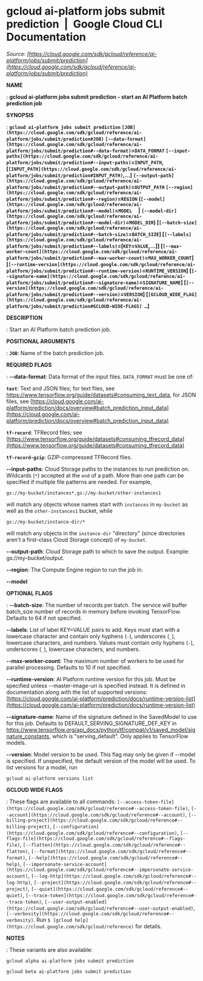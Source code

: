 # gcloud ai-platform jobs submit prediction  |  Google Cloud CLI Documentation

*Source: [https://cloud.google.com/sdk/gcloud/reference/ai-platform/jobs/submit/prediction](https://cloud.google.com/sdk/gcloud/reference/ai-platform/jobs/submit/prediction)*

**NAME**

: **gcloud ai-platform jobs submit prediction - start an AI Platform batch prediction job**

**SYNOPSIS**

: **`gcloud ai-platform jobs submit prediction` `[JOB](https://cloud.google.com/sdk/gcloud/reference/ai-platform/jobs/submit/prediction#JOB)` `[--data-format](https://cloud.google.com/sdk/gcloud/reference/ai-platform/jobs/submit/prediction#--data-format)`=`DATA_FORMAT` `[--input-paths](https://cloud.google.com/sdk/gcloud/reference/ai-platform/jobs/submit/prediction#--input-paths)`=`INPUT_PATH`,[`[INPUT_PATH](https://cloud.google.com/sdk/gcloud/reference/ai-platform/jobs/submit/prediction#INPUT_PATH)`,…] `[--output-path](https://cloud.google.com/sdk/gcloud/reference/ai-platform/jobs/submit/prediction#--output-path)`=`OUTPUT_PATH` `[--region](https://cloud.google.com/sdk/gcloud/reference/ai-platform/jobs/submit/prediction#--region)`=`REGION` (`[--model](https://cloud.google.com/sdk/gcloud/reference/ai-platform/jobs/submit/prediction#--model)`=`MODEL`     | `[--model-dir](https://cloud.google.com/sdk/gcloud/reference/ai-platform/jobs/submit/prediction#--model-dir)`=`MODEL_DIR`) [`[--batch-size](https://cloud.google.com/sdk/gcloud/reference/ai-platform/jobs/submit/prediction#--batch-size)`=`BATCH_SIZE`] [`[--labels](https://cloud.google.com/sdk/gcloud/reference/ai-platform/jobs/submit/prediction#--labels)`=[`KEY`=`VALUE`,…]] [`[--max-worker-count](https://cloud.google.com/sdk/gcloud/reference/ai-platform/jobs/submit/prediction#--max-worker-count)`=`MAX_WORKER_COUNT`] [`[--runtime-version](https://cloud.google.com/sdk/gcloud/reference/ai-platform/jobs/submit/prediction#--runtime-version)`=`RUNTIME_VERSION`] [`[--signature-name](https://cloud.google.com/sdk/gcloud/reference/ai-platform/jobs/submit/prediction#--signature-name)`=`SIGNATURE_NAME`] [`[--version](https://cloud.google.com/sdk/gcloud/reference/ai-platform/jobs/submit/prediction#--version)`=`VERSION`] [`[GCLOUD_WIDE_FLAG](https://cloud.google.com/sdk/gcloud/reference/ai-platform/jobs/submit/prediction#GCLOUD-WIDE-FLAGS) …`]**

**DESCRIPTION**

: Start an AI Platform batch prediction job.

**POSITIONAL ARGUMENTS**

: **`JOB`**:
Name of the batch prediction job.

**REQUIRED FLAGS**

: **--data-format**:
Data format of the input files. `DATA_FORMAT` must be one
of:

**`text`**:
Text and JSON files; for text files, see
https://www.tensorflow.org/guide/datasets#consuming_text_data, for JSON files,
see [https://cloud.google.com/ai-platform/prediction/docs/overview#batch_prediction_input_data](https://cloud.google.com/ai-platform/prediction/docs/overview#batch_prediction_input_data)

**`tf-record`**:
TFRecord files; see [https://www.tensorflow.org/guide/datasets#consuming_tfrecord_data](https://www.tensorflow.org/guide/datasets#consuming_tfrecord_data)

**`tf-record-gzip`**:
GZIP-compressed TFRecord files.

**--input-paths**:
Cloud Storage paths to the instances to run prediction on.
Wildcards (`*`) accepted at the `end` of a path. More than
one path can be specified if multiple file patterns are needed. For example,

```
gs://my-bucket/instances*,gs://my-bucket/other-instances1
```

will match any objects whose names start with `instances` in
`my-bucket` as well as the `other-instances1` bucket,
while

```
gs://my-bucket/instance-dir/*
```

will match any objects in the `instance-dir` "directory" (since
directories aren't a first-class Cloud Storage concept) of
`my-bucket`.

**--output-path**:
Cloud Storage path to which to save the output. Example: gs://my-bucket/output.

**--region**:
The Compute Engine region to run the job in.

**--model**

**OPTIONAL FLAGS**

: **--batch-size**:
The number of records per batch. The service will buffer batch_size number of
records in memory before invoking TensorFlow. Defaults to 64 if not specified.

**--labels**:
List of label KEY=VALUE pairs to add.
Keys must start with a lowercase character and contain only hyphens
(`-`), underscores (`_`), lowercase characters, and
numbers. Values must contain only hyphens (`-`), underscores
(`_`), lowercase characters, and numbers.

**--max-worker-count**:
The maximum number of workers to be used for parallel processing. Defaults to 10
if not specified.

**--runtime-version**:
AI Platform runtime version for this job. Must be specified unless
--master-image-uri is specified instead. It is defined in documentation along
with the list of supported versions: [https://cloud.google.com/ai-platform/prediction/docs/runtime-version-list](https://cloud.google.com/ai-platform/prediction/docs/runtime-version-list)

**--signature-name**:
Name of the signature defined in the SavedModel to use for this job. Defaults to
DEFAULT_SERVING_SIGNATURE_DEF_KEY in
https://www.tensorflow.org/api_docs/python/tf/compat/v1/saved_model/signature_constants,
which is "serving_default". Only applies to TensorFlow models.

**--version**:
Model version to be used.
This flag may only be given if --model is specified. If unspecified, the default
version of the model will be used. To list versions for a model, run

```
gcloud ai-platform versions list
```

**GCLOUD WIDE FLAGS**

: These flags are available to all commands: `[--access-token-file](https://cloud.google.com/sdk/gcloud/reference#--access-token-file)`,
`[--account](https://cloud.google.com/sdk/gcloud/reference#--account)`, `[--billing-project](https://cloud.google.com/sdk/gcloud/reference#--billing-project)`,
`[--configuration](https://cloud.google.com/sdk/gcloud/reference#--configuration)`,
`[--flags-file](https://cloud.google.com/sdk/gcloud/reference#--flags-file)`,
`[--flatten](https://cloud.google.com/sdk/gcloud/reference#--flatten)`, `[--format](https://cloud.google.com/sdk/gcloud/reference#--format)`, `[--help](https://cloud.google.com/sdk/gcloud/reference#--help)`, `[--impersonate-service-account](https://cloud.google.com/sdk/gcloud/reference#--impersonate-service-account)`,
`[--log-http](https://cloud.google.com/sdk/gcloud/reference#--log-http)`,
`[--project](https://cloud.google.com/sdk/gcloud/reference#--project)`, `[--quiet](https://cloud.google.com/sdk/gcloud/reference#--quiet)`, `[--trace-token](https://cloud.google.com/sdk/gcloud/reference#--trace-token)`, `[--user-output-enabled](https://cloud.google.com/sdk/gcloud/reference#--user-output-enabled)`,
`[--verbosity](https://cloud.google.com/sdk/gcloud/reference#--verbosity)`.
Run `$ [gcloud help](https://cloud.google.com/sdk/gcloud/reference)` for details.

**NOTES**

: These variants are also available:

```
gcloud alpha ai-platform jobs submit prediction
```

```
gcloud beta ai-platform jobs submit prediction
```